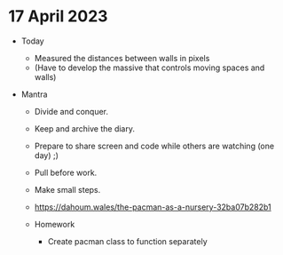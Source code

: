 # 17 April 2023

* Today
  * Measured the distances between walls in pixels
  * (Have to develop the massive that controls moving spaces and walls)

* Mantra
  * Divide and conquer.
  * Keep and archive the diary.
  * Prepare to share screen and code while others are watching (one day) ;)
  * Pull before work.
  * Make small steps.
  * https://dahoum.wales/the-pacman-as-a-nursery-32ba07b282b1

  * Homework
    * Create pacman class to function separately